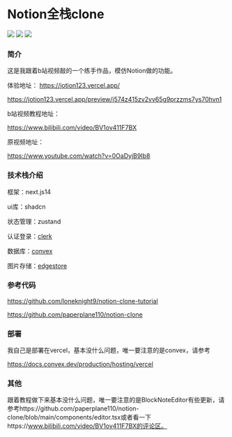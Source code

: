 # Notion全栈clone

![](https://cdn.mundane.ink/202409122107890.png)
![](https://cdn.mundane.ink/202409122107861.png)
![](https://cdn.mundane.ink/202409122158806.png)

### 简介

这是我跟着b站视频敲的一个练手作品，模仿Notion做的功能。

体验地址：
https://jotion123.vercel.app/

https://jotion123.vercel.app/preview/j574z415zv2vv65g9przzms7ys70hvn1

b站视频教程地址：

https://www.bilibili.com/video/BV1ov411F7BX

原视频地址：

https://www.youtube.com/watch?v=0OaDyjB9Ib8

### 技术栈介绍

框架：next.js14

ui库：shadcn

状态管理：zustand

认证登录：[clerk](https://clerk.com/)

数据库：[convex](https://www.convex.dev/)

图片存储：[edgestore](https://edgestore.dev/)

### 参考代码

https://github.com/loneknight9/notion-clone-tutorial

https://github.com/paperplane110/notion-clone

### 部署

我自己是部署在vercel，基本没什么问题，唯一要注意的是convex，请参考

https://docs.convex.dev/production/hosting/vercel

### 其他

跟着教程做下来基本没什么问题，唯一要注意的是BlockNoteEditor有些更新，请参考https://github.com/paperplane110/notion-clone/blob/main/components/editor.tsx或者看一下https://www.bilibili.com/video/BV1ov411F7BX的评论区。